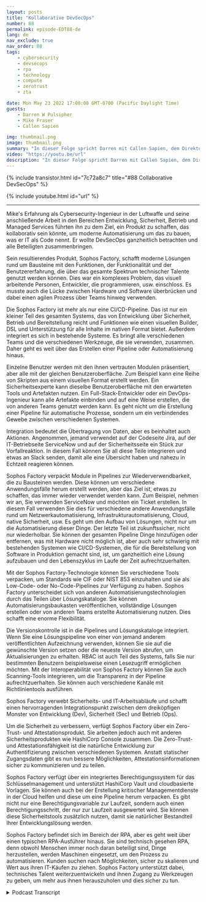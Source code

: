 ```yaml
---
layout: posts
title: "Kollaborative DevSecOps"
number: 88
permalink: episode-EDT88-de
lang: de
nav_exclude: true
nav_order: 88
tags:
    - cybersecurity
    - devsecops
    - rpa
    - technology
    - compute
    - zerotrust
    - zta

date: Mon May 23 2022 17:00:00 GMT-0700 (Pacific Daylight Time)
guests:
    - Darren W Pulsipher
    - Mike Fraser
    - Callen Sapien

img: thumbnail.png
image: thumbnail.png
summary: "In dieser Folge spricht Darren mit Callen Sapien, dem Direktor für Produktmanagement bei Sophos Factory, und Mike Fraser, dem VP für DevSecOps, über ihr Produkt, das wirklich kollaboratives SecDevOps ermöglicht."
video: "https://youtu.be/url"
description: "In dieser Folge spricht Darren mit Callen Sapien, dem Direktor für Produktmanagement bei Sophos Factory, und Mike Fraser, dem VP für DevSecOps, über ihr Produkt, das wirklich kollaboratives SecDevOps ermöglicht."
---
```


<div>
{% include transistor.html id="7c72a8c7" title="#88 Collaborative DevSecOps" %}

{% include youtube.html id="url" %}
</div>

---

Mike's Erfahrung als Cybersecurity-Ingenieur in der Luftwaffe und seine anschließende Arbeit in den Bereichen Entwicklung, Sicherheit, Betrieb und Managed Services führten ihn zu dem Ziel, ein Produkt zu schaffen, das kollaborativ sein könnte, um moderne Automatisierung um das zu bauen, was er IT als Code nennt. Er wollte DevSecOps ganzheitlich betrachten und alle Beteiligten zusammenbringen.

Sein resultierendes Produkt, Sophos Factory, schafft moderne Lösungen rund um Bausteine mit den Funktionen, der Funktionalität und der Benutzererfahrung, die über das gesamte Spektrum technischer Talente genutzt werden können. Dies war ein komplexes Problem, das visuell arbeitende Personen, Entwickler, die programmieren, usw. einschloss. Es musste auch die Lücke zwischen Hardware und Software überbrücken und dabei einen agilen Prozess über Teams hinweg verwenden.

Die Sophos Factory ist mehr als nur eine CI/CD-Pipeline. Das ist nur ein kleiner Teil des gesamten Systems, das von Entwicklung über Sicherheit, Betrieb und Bereitstellung reicht und Funktionen wie einen visuellen Builder, DSL und Unterstützung für alle Inhalte im nativen Format bietet. Außerdem integriert es sich in bestehende Systeme. Es bringt alle verschiedenen Teams und die verschiedenen Werkzeuge, die sie verwenden, zusammen. Daher geht es weit über das Erstellen einer Pipeline oder Automatisierung hinaus.

Einzelne Benutzer werden mit den ihnen vertrauten Modulen präsentiert, aber alle mit der gleichen Benutzeroberfläche. Zum Beispiel kann eine Reihe von Skripten aus einem visuellen Format erstellt werden. Ein Sicherheitsexperte kann dieselbe Benutzeroberfläche mit den erwarteten Tools und Artefakten nutzen. Ein Full-Stack-Entwickler oder ein DevOps-Ingenieur kann alle Artefakte einbinden und auf eine Weise erstellen, die von anderen Teams genutzt werden kann. Es geht nicht um die Erstellung einer Pipeline für automatische Prozesse, sondern um ein verbindendes Gewebe zwischen verschiedenen Systemen.

Integration bedeutet die Übertragung von Daten, aber es beinhaltet auch Aktionen. Angenommen, jemand verwendet auf der Codeseite Jira, auf der IT-Betriebseite ServiceNow und auf der Sicherheitsseite ein Stück zur Vorfallreaktion. In diesem Fall können Sie all diese Teile integrieren und etwas an Slack senden, damit alle eine Übersicht haben und nahezu in Echtzeit reagieren können.

Sophos Factory verpackt Module in Pipelines zur Wiederverwendbarkeit, die zu Bausteinen werden. Diese können um verschiedene Anwendungsfälle herum erstellt werden, aber das Ziel ist, etwas zu schaffen, das immer wieder verwendet werden kann. Zum Beispiel, nehmen wir an, Sie verwenden ServiceNow und möchten ein Ticket erstellen. In diesem Fall verwenden Sie dies für verschiedene andere Anwendungsfälle rund um Netzwerkautomatisierung, Infrastrukturautomatisierung, Cloud, native Sicherheit, usw. Es geht um den Aufbau von Lösungen, nicht nur um die Automatisierung dieser Dinge. Der letzte Teil ist zukunftssicher, nicht nur wiederholbar. Sie können der gesamten Pipeline Dinge hinzufügen oder entfernen, was mit Hardware nicht möglich ist, aber auch sehr schwierig mit bestehenden Systemen wie CI/CD-Systemen, die für die Bereitstellung von Software in Produktion gemacht sind, ist, um ganzheitlich eine Lösung aufzubauen und den Lebenszyklus im Laufe der Zeit aufrechtzuerhalten.

Mit der Sophos Factory-Technologie können Sie verschiedene Tools verpacken, um Standards wie CIF oder NIST 853 einzuhalten und sie als Low-Code- oder No-Code-Pipelines zur Verfügung zu haben. Sophos Factory unterscheidet sich von anderen Automatisierungstechnologien durch das Teilen über Lösungskataloge. Sie können Automatisierungsbaukasten veröffentlichen, vollständige Lösungen erstellen oder von anderen Teams erstellte Automatisierung nutzen. Dies schafft eine enorme Flexibilität.

Die Versionskontrolle ist in die Pipelines und Lösungskataloge integriert. Wenn Sie eine Lösungspipeline von einer von jemand anderem veröffentlichten Aufzeichnung verwenden, können Sie sie auf die gewünschte Version setzen oder die neueste Version abrufen, um Aktualisierungen zu erhalten. RBAC ist auch Teil des Systems, falls Sie nur bestimmten Benutzern beispielsweise einen Lesezugriff ermöglichen möchten. Mit der Interoperabilität von Sophos Factory können Sie auch Scanning-Tools integrieren, um die Transparenz in der Pipeline aufrechtzuerhalten. Sie können auch verschiedene Kanäle mit Richtlinientools ausführen.

Sophos Factory verwebt Sicherheits- und IT-Arbeitsabläufe und schafft einen hervorragenden Integrationspunkt zwischen dem dreiköpfigen Monster von Entwicklung (Dev), Sicherheit (Sec) und Betrieb (Ops).

Um die Sicherheit zu verbessern, verfügt Sophos Factory über ein Zero-Trust- und Attestationsprodukt. Sie arbeiten jedoch auch mit anderen Sicherheitsprodukten wie HashiCorp Console zusammen. Die Zero-Trust- und Attestationsfähigkeit ist die natürliche Entwicklung zur Authentifizierung zwischen verschiedenen Systemen. Anstatt statischer Zugangsdaten gibt es nun bessere Möglichkeiten, Attestationsinformationen sicher zu kommunizieren und zu teilen.

Sophos Factory verfügt über ein integriertes Berechtigungssystem für das Schlüsselmanagement und unterstützt HashiCorp Vault und cloudbasierte Vorlagen. Sie können auch bei der Erstellung kritischer Managementdienste in der Cloud helfen und diese um eine Pipeline herum verpacken. Es gibt nicht nur eine Berechtigungsvariable zur Laufzeit, sondern auch einen Berechtigungsschritt, der nur zur Laufzeit ausgewertet wird. Sie können diese Sicherheitstools zusätzlich nutzen, damit sie natürlicher Bestandteil Ihrer Entwicklungslösung werden.

Sophos Factory befindet sich im Bereich der RPA, aber es geht weit über einen typischen RPA-Ausführer hinaus. Sie sind technisch gesehen RPA, denn obwohl Menschen immer noch daran beteiligt sind, Dinge herzustellen, werden Maschinen eingesetzt, um den Prozess zu automatisieren. Kunden suchen nach Möglichkeiten, sicher zu skalieren und Wert aus ihren IT-Käufen zu ziehen. Sophos Factory unterstützt dabei, technisches Talent weiterzuentwickeln und ihnen Zugang zu Werkzeugen zu geben, um mehr aus ihnen herauszuholen und dies sicher zu tun.



<details>
<summary> Podcast Transcript </summary>

<p></p>

</details>
